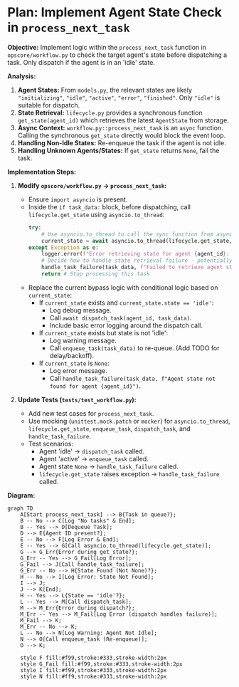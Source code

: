 # Plan: Implement Agent State Check in `process_next_task`

**Objective:** Implement logic within the `process_next_task` function in `opscore/workflow.py` to check the target agent's state before dispatching a task. Only dispatch if the agent is in an 'idle' state.

**Analysis:**

1.  **Agent States:** From `models.py`, the relevant states are likely `"initializing"`, `"idle"`, `"active"`, `"error"`, `"finished"`. Only `"idle"` is suitable for dispatch.
2.  **State Retrieval:** `lifecycle.py` provides a synchronous function `get_state(agent_id)` which retrieves the latest `AgentState` from storage.
3.  **Async Context:** `workflow.py::process_next_task` is an `async` function. Calling the synchronous `get_state` directly would block the event loop.
4.  **Handling Non-Idle States:** Re-enqueue the task if the agent is not idle.
5.  **Handling Unknown Agents/States:** If `get_state` returns `None`, fail the task.

**Implementation Steps:**

1.  **Modify `opscore/workflow.py` -> `process_next_task`:**
    *   Ensure `import asyncio` is present.
    *   Inside the `if task_data:` block, before dispatching, call `lifecycle.get_state` using `asyncio.to_thread`:
        ```python
        try:
            # Use asyncio.to_thread to call the sync function from async context
            current_state = await asyncio.to_thread(lifecycle.get_state, agent_id)
        except Exception as e:
            logger.error(f"Error retrieving state for agent {agent_id}: {e}", exc_info=True)
            # Decide how to handle state retrieval failure - potentially fail the task
            handle_task_failure(task_data, f"Failed to retrieve agent state: {e}")
            return # Stop processing this task
        ```
    *   Replace the current bypass logic with conditional logic based on `current_state`:
        *   If `current_state` exists and `current_state.state == 'idle'`:
            *   Log debug message.
            *   Call `await dispatch_task(agent_id, task_data)`.
            *   Include basic error logging around the dispatch call.
        *   If `current_state` exists but state is not 'idle':
            *   Log warning message.
            *   Call `enqueue_task(task_data)` to re-queue. (Add TODO for delay/backoff).
        *   If `current_state` is `None`:
            *   Log error message.
            *   Call `handle_task_failure(task_data, f"Agent state not found for agent {agent_id}")`.

2.  **Update Tests (`tests/test_workflow.py`):**
    *   Add new test cases for `process_next_task`.
    *   Use mocking (`unittest.mock.patch` or `mocker`) for `asyncio.to_thread`, `lifecycle.get_state`, `enqueue_task`, `dispatch_task`, and `handle_task_failure`.
    *   Test scenarios:
        *   Agent 'idle' -> `dispatch_task` called.
        *   Agent 'active' -> `enqueue_task` called.
        *   Agent state `None` -> `handle_task_failure` called.
        *   `lifecycle.get_state` raises exception -> `handle_task_failure` called.

**Diagram:**

```mermaid
graph TD
    A[Start process_next_task] --> B{Task in queue?};
    B -- No --> C[Log "No tasks" & End];
    B -- Yes --> D[Dequeue Task];
    D --> E{Agent ID present?};
    E -- No --> F[Log Error & End];
    E -- Yes --> G[Call asyncio.to_thread(lifecycle.get_state)];
    G --> G_Err{Error during get_state?};
    G_Err -- Yes --> G_Fail[Log Error];
    G_Fail --> J[Call handle_task_failure];
    G_Err -- No --> H{State Found (Not None)?};
    H -- No --> I[Log Error: State Not Found];
    I --> J;
    J --> K[End];
    H -- Yes --> L{State == 'idle'?};
    L -- Yes --> M[Call dispatch_task];
    M --> M_Err{Error during dispatch?};
    M_Err -- Yes --> M_Fail[Log Error (dispatch handles failure)];
    M_Fail --> K;
    M_Err -- No --> K;
    L -- No --> N[Log Warning: Agent Not Idle];
    N --> O[Call enqueue_task (Re-enqueue)];
    O --> K;

    style F fill:#f99,stroke:#333,stroke-width:2px
    style G_Fail fill:#f99,stroke:#333,stroke-width:2px
    style I fill:#f99,stroke:#333,stroke-width:2px
    style N fill:#ff9,stroke:#333,stroke-width:2px